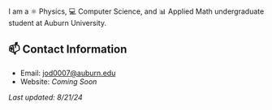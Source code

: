 I am a ⚛ Physics, 💻 Computer Science, and 📊 Applied Math undergraduate student at Auburn University.
  
## 📫 Contact Information
- Email: jod0007@auburn.edu
- Website: *Coming Soon*
  
*Last updated: 8/21/24*
